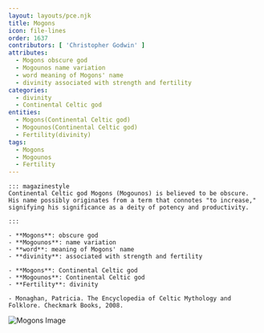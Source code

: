 ```yaml
---
layout: layouts/pce.njk
title: Mogons
icon: file-lines
order: 1637
contributors: [ 'Christopher Godwin' ]
attributes:
  - Mogons obscure god
  - Mogounos name variation
  - word meaning of Mogons' name
  - divinity associated with strength and fertility
categories:
  - divinity
  - Continental Celtic god
entities:
  - Mogons(Continental Celtic god)
  - Mogounos(Continental Celtic god)
  - Fertility(divinity)
tags:
  - Mogons
  - Mogounos
  - Fertility
---
```

``` tab [group1:Info]
::: magazinestyle
Continental Celtic god Mogons (Mogounos) is believed to be obscure. His name possibly originates from a term that connotes "to increase," signifying his significance as a deity of potency and productivity.

:::
```
``` tab [group1:Attributes]
- **Mogons**: obscure god
- **Mogounos**: name variation
- **word**: meaning of Mogons' name
- **divinity**: associated with strength and fertility
```
``` tab [group1:Entities]
- **Mogons**: Continental Celtic god
- **Mogounos**: Continental Celtic god
- **Fertility**: divinity
```
``` tab [group1:Sources]
- Monaghan, Patricia. The Encyclopedia of Celtic Mythology and Folklore. Checkmark Books, 2008.
```
![Mogons Image]([None])
